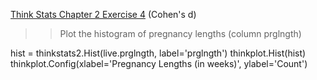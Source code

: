 [Think Stats Chapter 2 Exercise 4](http://greenteapress.com/thinkstats2/html/thinkstats2003.html#toc24) (Cohen's d)

>> Plot the histogram of pregnancy lengths (column prglngth)

hist = thinkstats2.Hist(live.prglngth, label='prglngth')
thinkplot.Hist(hist)
thinkplot.Config(xlabel='Pregnancy Lengths (in weeks)', ylabel='Count')
